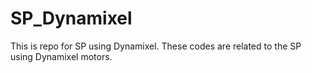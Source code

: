 # SP_Dynamixel
This is repo for SP using Dynamixel.
These codes are related to the SP using Dynamixel motors.
